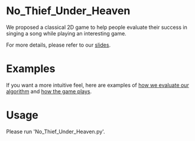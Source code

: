 # No_Thief_Under_Heaven

We proposed a classical 2D game to help people evaluate their success in singing a song while playing an interesting game.

For more details, please refer to our [slides](https://docs.google.com/presentation/d/1qlLaf_7LRA2hgzE7O1S1c3I6t-jtkvOXfAnRajNCYdQ/edit?usp=sharing).

# Examples
If you want a more intuitive feel, here are examples of [how we evaluate our algorithm](https://drive.google.com/file/d/1xk8TivcGqB2DnbQAQjAGcGlRJI0R2XOX/view?usp=sharing)
and [how the game plays](https://drive.google.com/file/d/1klKW36VJ42PRS9OX6DhAU2p2bn_MHsxu/view?usp=share_link).

# Usage 

Please run 'No_Thief_Under_Heaven.py'.
